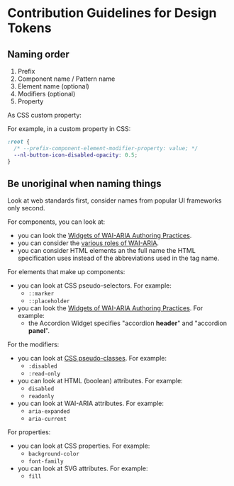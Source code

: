 # Contribution Guidelines for Design Tokens

## Naming order

1. Prefix
2. Component name / Pattern name
3. Element name (optional)
4. Modifiers (optional)
5. Property

As CSS custom property:

For example, in a custom property in CSS:

```css
:root {
  /* --prefix-component-element-modifier-property: value; */
  --nl-button-icon-disabled-opacity: 0.5;
}
```

## Be unoriginal when naming things

Look at web standards first, consider names from popular UI frameworks only second.

For components, you can look at:

- you can look the [Widgets of WAI-ARIA Authoring Practices](https://www.w3.org/TR/wai-aria-practices/).
- you can consider the [various roles of WAI-ARIA](https://www.w3.org/TR/wai-aria-1.1/#roles_categorization).
- you can consider HTML elements an the full name the HTML specification uses instead of the abbreviations used in the tag name.

For elements that make up components:

- you can look at CSS pseudo-selectors. For example:
  - `::marker`
  - `::placeholder`
- you can look the [Widgets of WAI-ARIA Authoring Practices](https://www.w3.org/TR/wai-aria-practices/). For example:
  - the Accordion Widget specifies "accordion **header**" and "accordion **panel**".

For the modifiers:

- you can look at [CSS pseudo-classes](https://developer.mozilla.org/en-US/docs/Web/CSS/Pseudo-classes). For example:
  - `:disabled`
  - `:read-only`
- you can look at HTML (boolean) attributes. For example:
  - `disabled`
  - `readonly`
- you can look at WAI-ARIA attributes. For example:
  - `aria-expanded`
  - `aria-current`

For properties:

- you can look at CSS properties. For example:
  - `background-color`
  - `font-family`
- you can look at SVG attributes. For example:
  - `fill`
